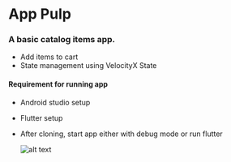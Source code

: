 # App Pulp
### A basic catalog items app.
- Add items to cart
- State management using VelocityX State


#### Requirement for running app
- Android studio setup
- Flutter setup
- After cloning, start app either with debug mode or run 
flutter

	![alt text](https://res.cloudinary.com/eraaxit-galaxywhale/image/upload/v1644151500/personal/deviceframes_mkuef1.png)

